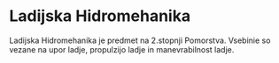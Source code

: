 # Ladijska Hidromehanika

Ladijska Hidromehanika je predmet na 2.stopnji Pomorstva. Vsebinie so vezane na upor ladje, propulzijo ladje in manevrabilnost ladje.
